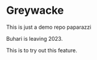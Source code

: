 # Greywacke

This is just a demo repo
paparazzi

Buhari is leaving 2023.


This is to try out this feature.
